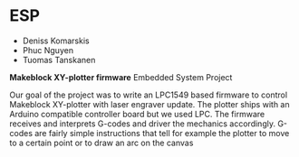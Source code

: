 # ESP

* Deniss Komarskis
* Phuc Nguyen
* Tuomas Tanskanen

**Makeblock XY-plotter firmware**
Embedded System Project

Our goal of the project was to write an LPC1549 based firmware to control Makeblock
XY-plotter with laser engraver update. The plotter ships with an Arduino compatible
controller board but we used LPC.
The firmware receives and interprets G-codes and driver the mechanics accordingly.
G-codes are fairly simple instructions that tell for example the plotter to move to a
certain point or to draw an arc on the canvas
